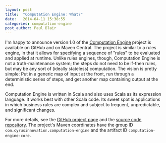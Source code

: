 ```yaml
---
layout: post
title:  "Computation Engine: What?"
date:   2014-04-11 15:38:55
categories: computation-engine 
post_author: Paul Blair
---
```


I'm happy to announce version 1.0 of the [Computation Engine][computation-engine] project is available on GitHub and on Maven Central. The project is similar to a rules engine, in that it allows for specifying a sequence of "rules" to be evaluated and applied at runtime. Unlike rules engines, though, Computation Engine is not a truth-maintenance system; the steps do not need to be if-then rules, but may be any sort of (ideally stateless) computation. The vision is pretty simple: Put in a generic map of input at the front, run through a deterministic series of steps, and get another map containing output at the end.

Computation Engine is written in Scala and also uses Scala as its expression language. It works best with other Scala code. Its sweet spot is applications in which business rules are complex and subject to frequent, unpredictable, and significant changes. 

For more details, see the [GitHub project page][computation-engine] and the [source code repository][computation-engine-code]. The project's Maven coordinates have the group ID `com.cyrusinnovation.computation-engine` and the artifact ID `computation-engine-core`.

[computation-engine]:    http://cyrusinnovation.github.io/computation-engine/
[computation-engine-code]: http://github.com/cyrusinnovation/computation-engine
